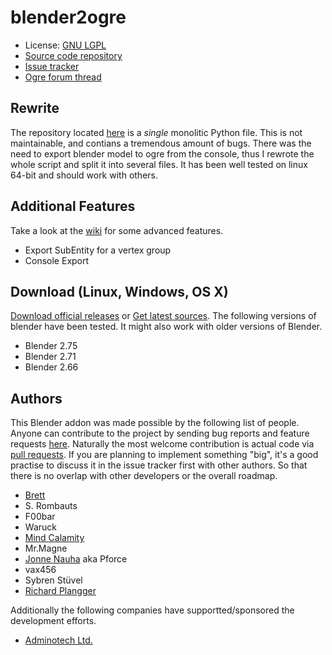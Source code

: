# blender2ogre #

* License: [GNU LGPL](http://www.gnu.org/licenses/lgpl.html)
* [Source code repository](https://bitbucket.org/plan_rich/blender2ogre)
* [Issue tracker](https://bitbucket.org/plan_rich/blender2ogre/issues)
* [Ogre forum thread](http://ogre3d.org/forums/viewtopic.php?f=8&t=61485)

## Rewrite ##

The repository located [here](https://bitbucket.org/MindCalamity/blender2ogre) is a *single* monolitic Python file.
This is not maintainable, and contians a tremendous amount of bugs. There was the need to export blender model to ogre from
the console, thus I rewrote the whole script and split it into several files.
It has been well tested on linux 64-bit and should work with others.

## Additional Features ##

Take a look at the [wiki](https://bitbucket.org/plan_richi/blender2ogre/wiki) for some advanced features.

* Export SubEntity for a vertex group
* Console Export

## Download (Linux, Windows, OS X) ##


[Download official releases](https://bitbucket.org/plan_rich/blender2ogre/downloads) or 
[Get latest sources](https://bitbucket.org/plan_rich/blender2ogre/sources).
The following versions of blender have been tested. It might also work with older versions of Blender.

* Blender 2.75
* Blender 2.71
* Blender 2.66

## Authors ##

This Blender addon was made possible by the following list of people. Anyone can contribute to the project by sending bug reports and feature requests [here](https://bitbucket.org/plan_rich/blender2ogre/issues). Naturally the most welcome contribution is actual code via [pull requests](https://bitbucket.org/plan_rich/blender2ogre/pull-requests). If you are planning to implement something "big", it's a good practise to discuss it in the issue tracker first with other authors. So that there is no overlap with other developers or the overall roadmap.
 
* [Brett](http://pyppet.blogspot.fi/)
* S. Rombauts
* F00bar
* Waruck
* [Mind Calamity](https://bitbucket.org/MindCalamity)
* Mr.Magne
* [Jonne Nauha](https://bitbucket.org/jonnenauha) aka Pforce
* vax456
* Sybren Stüvel
* [Richard Plangger](https://bitbucket.org/plan_rich)

Additionally the following companies have supportted/sponsored the development efforts.

* [Adminotech Ltd.](http://www.meshmoon.com/)

